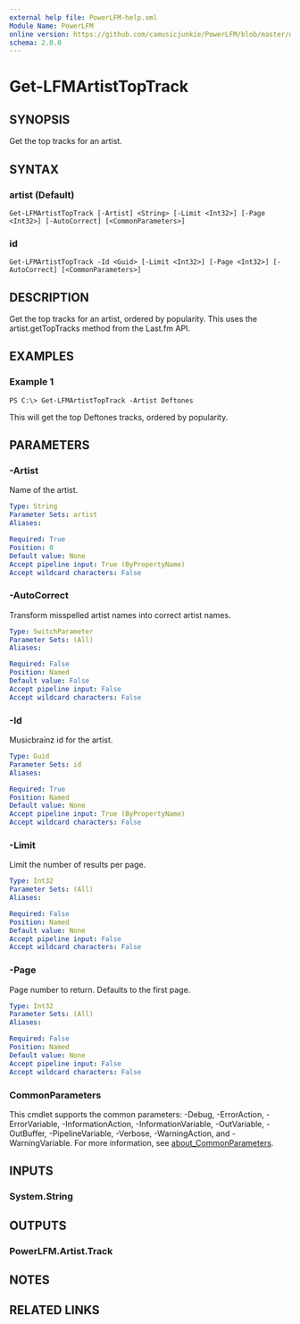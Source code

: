```yaml
---
external help file: PowerLFM-help.xml
Module Name: PowerLFM
online version: https://github.com/camusicjunkie/PowerLFM/blob/master/docs/Get-LFMArtistTopTrack.md
schema: 2.0.0
---
```


# Get-LFMArtistTopTrack

## SYNOPSIS
Get the top tracks for an artist.

## SYNTAX

### artist (Default)
```
Get-LFMArtistTopTrack [-Artist] <String> [-Limit <Int32>] [-Page <Int32>] [-AutoCorrect] [<CommonParameters>]
```

### id
```
Get-LFMArtistTopTrack -Id <Guid> [-Limit <Int32>] [-Page <Int32>] [-AutoCorrect] [<CommonParameters>]
```

## DESCRIPTION
Get the top tracks for an artist, ordered by popularity.
This uses the artist.getTopTracks method from the Last.fm API.

## EXAMPLES

### Example 1
```
PS C:\> Get-LFMArtistTopTrack -Artist Deftones
```

This will get the top Deftones tracks, ordered by popularity.

## PARAMETERS

### -Artist
Name of the artist.

```yaml
Type: String
Parameter Sets: artist
Aliases:

Required: True
Position: 0
Default value: None
Accept pipeline input: True (ByPropertyName)
Accept wildcard characters: False
```

### -AutoCorrect
Transform misspelled artist names into correct artist names.

```yaml
Type: SwitchParameter
Parameter Sets: (All)
Aliases:

Required: False
Position: Named
Default value: False
Accept pipeline input: False
Accept wildcard characters: False
```

### -Id
Musicbrainz id for the artist.

```yaml
Type: Guid
Parameter Sets: id
Aliases:

Required: True
Position: Named
Default value: None
Accept pipeline input: True (ByPropertyName)
Accept wildcard characters: False
```

### -Limit
Limit the number of results per page.

```yaml
Type: Int32
Parameter Sets: (All)
Aliases:

Required: False
Position: Named
Default value: None
Accept pipeline input: False
Accept wildcard characters: False
```

### -Page
Page number to return.
Defaults to the first page.

```yaml
Type: Int32
Parameter Sets: (All)
Aliases:

Required: False
Position: Named
Default value: None
Accept pipeline input: False
Accept wildcard characters: False
```

### CommonParameters
This cmdlet supports the common parameters: -Debug, -ErrorAction, -ErrorVariable, -InformationAction, -InformationVariable, -OutVariable, -OutBuffer, -PipelineVariable, -Verbose, -WarningAction, and -WarningVariable. For more information, see [about_CommonParameters](http://go.microsoft.com/fwlink/?LinkID=113216).

## INPUTS

### System.String
## OUTPUTS

### PowerLFM.Artist.Track
## NOTES

## RELATED LINKS
